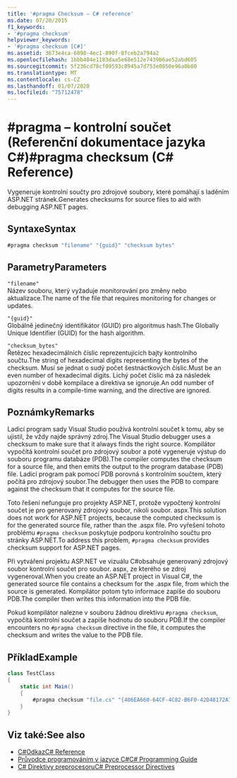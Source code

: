 ```yaml
---
title: '#pragma Checksum – C# reference'
ms.date: 07/20/2015
f1_keywords:
- '#pragma checksum'
helpviewer_keywords:
- '#pragma checksum [C#]'
ms.assetid: 3673e4ca-6098-4ec1-890f-8fceb2a794a2
ms.openlocfilehash: 1bbb404e1183daa5e68e512e7439b6ae52abd605
ms.sourcegitcommit: 5f236cd78cf09593c8945a7d753e0850e96a0b80
ms.translationtype: MT
ms.contentlocale: cs-CZ
ms.lasthandoff: 01/07/2020
ms.locfileid: "75712478"
---
```

# <a name="pragma-checksum-c-reference"></a><span data-ttu-id="b862c-102">#pragma – kontrolní součet (Referenční dokumentace jazyka C#)</span><span class="sxs-lookup"><span data-stu-id="b862c-102">#pragma checksum (C# Reference)</span></span>
<span data-ttu-id="b862c-103">Vygeneruje kontrolní součty pro zdrojové soubory, které pomáhají s laděním ASP.NET stránek.</span><span class="sxs-lookup"><span data-stu-id="b862c-103">Generates checksums for source files to aid with debugging ASP.NET pages.</span></span>  
  
## <a name="syntax"></a><span data-ttu-id="b862c-104">Syntaxe</span><span class="sxs-lookup"><span data-stu-id="b862c-104">Syntax</span></span>  
  
```csharp
#pragma checksum "filename" "{guid}" "checksum bytes"  
```  
  
## <a name="parameters"></a><span data-ttu-id="b862c-105">Parametry</span><span class="sxs-lookup"><span data-stu-id="b862c-105">Parameters</span></span>  
 `"filename"`  
 <span data-ttu-id="b862c-106">Název souboru, který vyžaduje monitorování pro změny nebo aktualizace.</span><span class="sxs-lookup"><span data-stu-id="b862c-106">The name of the file that requires monitoring for changes or updates.</span></span>  
  
 `"{guid}"`  
 <span data-ttu-id="b862c-107">Globálně jedinečný identifikátor (GUID) pro algoritmus hash.</span><span class="sxs-lookup"><span data-stu-id="b862c-107">The Globally Unique Identifier (GUID) for the hash algorithm.</span></span>  
  
 `"checksum_bytes"`  
 <span data-ttu-id="b862c-108">Řetězec hexadecimálních číslic reprezentujících bajty kontrolního součtu.</span><span class="sxs-lookup"><span data-stu-id="b862c-108">The string of hexadecimal digits representing the bytes of the checksum.</span></span> <span data-ttu-id="b862c-109">Musí se jednat o sudý počet šestnáctkových číslic.</span><span class="sxs-lookup"><span data-stu-id="b862c-109">Must be an even number of hexadecimal digits.</span></span> <span data-ttu-id="b862c-110">Lichý počet číslic má za následek upozornění v době kompilace a direktiva se ignoruje.</span><span class="sxs-lookup"><span data-stu-id="b862c-110">An odd number of digits results in a compile-time warning, and the directive are ignored.</span></span>  
  
## <a name="remarks"></a><span data-ttu-id="b862c-111">Poznámky</span><span class="sxs-lookup"><span data-stu-id="b862c-111">Remarks</span></span>  
 <span data-ttu-id="b862c-112">Ladicí program sady Visual Studio používá kontrolní součet k tomu, aby se ujistil, že vždy najde správný zdroj.</span><span class="sxs-lookup"><span data-stu-id="b862c-112">The Visual Studio debugger uses a checksum to make sure  that it always finds the right source.</span></span> <span data-ttu-id="b862c-113">Kompilátor vypočítá kontrolní součet pro zdrojový soubor a poté vygeneruje výstup do souboru programu databáze (PDB).</span><span class="sxs-lookup"><span data-stu-id="b862c-113">The compiler computes the checksum for a source file, and then emits the output to the program database (PDB) file.</span></span> <span data-ttu-id="b862c-114">Ladicí program pak pomocí PDB porovná s kontrolním součtem, který počítá pro zdrojový soubor.</span><span class="sxs-lookup"><span data-stu-id="b862c-114">The debugger then uses the PDB to compare against the checksum that it computes for the source file.</span></span>  
  
 <span data-ttu-id="b862c-115">Toto řešení nefunguje pro projekty ASP.NET, protože vypočtený kontrolní součet je pro generovaný zdrojový soubor, nikoli soubor. aspx.</span><span class="sxs-lookup"><span data-stu-id="b862c-115">This solution does not work for ASP.NET projects, because the computed checksum is for the generated source file, rather than the .aspx file.</span></span> <span data-ttu-id="b862c-116">Pro vyřešení tohoto problému `#pragma checksum` poskytuje podporu kontrolního součtu pro stránky ASP.NET.</span><span class="sxs-lookup"><span data-stu-id="b862c-116">To address this problem, `#pragma checksum` provides checksum support for ASP.NET pages.</span></span>  
  
 <span data-ttu-id="b862c-117">Při vytváření projektu ASP.NET ve vizuálu C#obsahuje generovaný zdrojový soubor kontrolní součet pro soubor. aspx, ze kterého se zdroj vygeneroval.</span><span class="sxs-lookup"><span data-stu-id="b862c-117">When you create an ASP.NET project in Visual C#, the generated source file contains a checksum for the .aspx file, from which the source is generated.</span></span> <span data-ttu-id="b862c-118">Kompilátor potom tyto informace zapíše do souboru PDB.</span><span class="sxs-lookup"><span data-stu-id="b862c-118">The compiler then writes this information into the PDB file.</span></span>  
  
 <span data-ttu-id="b862c-119">Pokud kompilátor nalezne v souboru žádnou direktivu `#pragma checksum`, vypočítá kontrolní součet a zapíše hodnotu do souboru PDB.</span><span class="sxs-lookup"><span data-stu-id="b862c-119">If the compiler encounters no `#pragma checksum` directive in the file, it computes the checksum and writes the value to the PDB file.</span></span>  
  
## <a name="example"></a><span data-ttu-id="b862c-120">Příklad</span><span class="sxs-lookup"><span data-stu-id="b862c-120">Example</span></span>  
  
```csharp
class TestClass  
{  
    static int Main()  
    {  
        #pragma checksum "file.cs" "{406EA660-64CF-4C82-B6F0-42D48172A799}" "ab007f1d23d9" // New checksum  
    }  
}  
```  
  
## <a name="see-also"></a><span data-ttu-id="b862c-121">Viz také:</span><span class="sxs-lookup"><span data-stu-id="b862c-121">See also</span></span>

- [<span data-ttu-id="b862c-122">C#Odkaz</span><span class="sxs-lookup"><span data-stu-id="b862c-122">C# Reference</span></span>](../index.md)
- [<span data-ttu-id="b862c-123">Průvodce programováním v jazyce C#</span><span class="sxs-lookup"><span data-stu-id="b862c-123">C# Programming Guide</span></span>](../../programming-guide/index.md)
- [<span data-ttu-id="b862c-124">C# Direktivy preprocesoru</span><span class="sxs-lookup"><span data-stu-id="b862c-124">C# Preprocessor Directives</span></span>](./index.md)
